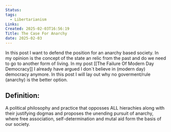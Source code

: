 ```yaml
---
Status: 
tags:
  - Libertarianism
Links: 
Created: 2025-02-03T16:56:19
Title: The Case For Anarchy
date: 2025-02-03
---
```

In this post I want to defend the position for an anarchy based society. In my opinion is the concept of the state an relic from the past and do we need to go to another form of living. In my post [[The Failure Of Modern Day Democracy]]
I already have argued I don´t believe in (modern day) democracy anymore. In this post I will lay out why no goverment/rule (anarchy) is the better option.
## Definition:

A political philosophy and practice that opposses ALL hierachies along with their justifying dogmas and proposes the unending pursuit of anarchy, where free association, self-determination and mutal aid form the basis of our society. 

 